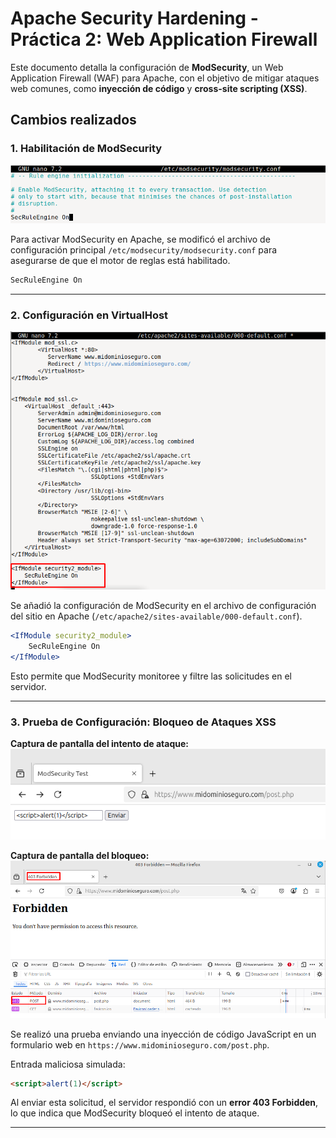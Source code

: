 # Apache Security Hardening - Práctica 2: Web Application Firewall

Este documento detalla la configuración de **ModSecurity**, un Web Application Firewall (WAF) para Apache, con el objetivo de mitigar ataques web comunes, como **inyección de código** y **cross-site scripting (XSS)**.

## Cambios realizados

### 1. Habilitación de ModSecurity
![Configuración de ModSecurity](assets/1%20-%20modsecurity.conf.png)

Para activar ModSecurity en Apache, se modificó el archivo de configuración principal `/etc/modsecurity/modsecurity.conf` para asegurarse de que el motor de reglas está habilitado.

```bash
SecRuleEngine On
```

---

### 2. Configuración en VirtualHost
![Habilitación en VirtualHost](assets/2%20-%20Enable%20in%20000-default.conf.png)

Se añadió la configuración de ModSecurity en el archivo de configuración del sitio en Apache (`/etc/apache2/sites-available/000-default.conf`).

```apache
<IfModule security2_module>
    SecRuleEngine On
</IfModule>
```

Esto permite que ModSecurity monitoree y filtre las solicitudes en el servidor.

---

### 3. Prueba de Configuración: Bloqueo de Ataques XSS
**Captura de pantalla del intento de ataque:**
![Prueba de XSS](assets/3%20-%20Test.png)

**Captura de pantalla del bloqueo:**
![Respuesta 403 Forbidden](assets/4%20-%20Test.png)

Se realizó una prueba enviando una inyección de código JavaScript en un formulario web en `https://www.midominioseguro.com/post.php`.

Entrada maliciosa simulada:
```html
<script>alert(1)</script>
```

Al enviar esta solicitud, el servidor respondió con un **error 403 Forbidden**, lo que indica que ModSecurity bloqueó el intento de ataque.

---
